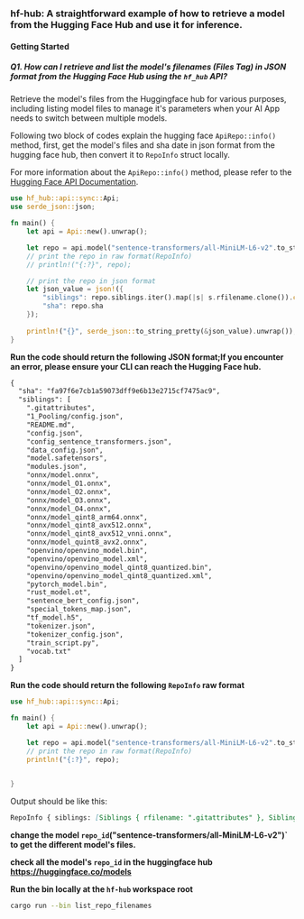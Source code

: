 ### hf-hub: A straightforward example of how to retrieve a model from the Hugging Face Hub and use it for inference.

#### Getting Started

##### Q1. How can I retrieve and list the model's filenames (Files Tag) in JSON format from the Hugging Face Hub using the `hf_hub` API?
Retrieve the model's files from the Huggingface hub for various purposes, including listing model files to manage it's parameters when your AI App needs to switch between multiple models.

Following two block of codes explain the hugging face `ApiRepo::info()` method, first, get the model's files and sha date in json format from the hugging face hub, then convert it to `RepoInfo` struct locally.

For more information about the `ApiRepo::info()` method, please refer to the [Hugging Face API Documentation](https://docs.rs/hf-hub/0.3.2/hf_hub/api/sync/struct.ApiRepo.html#method.info).

```rust
use hf_hub::api::sync::Api;
use serde_json::json;

fn main() {
    let api = Api::new().unwrap();

    let repo = api.model("sentence-transformers/all-MiniLM-L6-v2".to_string()).info().unwrap();
    // print the repo in raw format(RepoInfo)
    // println!("{:?}", repo); 

    // print the repo in json format
    let json_value = json!({
        "siblings": repo.siblings.iter().map(|s| s.rfilename.clone()).collect::<Vec<_>>(),
        "sha": repo.sha
    });
    
    println!("{}", serde_json::to_string_pretty(&json_value).unwrap());
}
```
**Run the code should return the following JSON format;If you encounter an error, please ensure your CLI can reach the Hugging Face hub.**

```markdown
{
  "sha": "fa97f6e7cb1a59073dff9e6b13e2715cf7475ac9",
  "siblings": [
    ".gitattributes",
    "1_Pooling/config.json",
    "README.md",
    "config.json",
    "config_sentence_transformers.json",
    "data_config.json",
    "model.safetensors",
    "modules.json",
    "onnx/model.onnx",
    "onnx/model_O1.onnx",
    "onnx/model_O2.onnx",
    "onnx/model_O3.onnx",
    "onnx/model_O4.onnx",
    "onnx/model_qint8_arm64.onnx",
    "onnx/model_qint8_avx512.onnx",
    "onnx/model_qint8_avx512_vnni.onnx",
    "onnx/model_quint8_avx2.onnx",
    "openvino/openvino_model.bin",
    "openvino/openvino_model.xml",
    "openvino/openvino_model_qint8_quantized.bin",
    "openvino/openvino_model_qint8_quantized.xml",
    "pytorch_model.bin",
    "rust_model.ot",
    "sentence_bert_config.json",
    "special_tokens_map.json",
    "tf_model.h5",
    "tokenizer.json",
    "tokenizer_config.json",
    "train_script.py",
    "vocab.txt"
  ]
}

```
**Run the code should return the following `RepoInfo` raw format**

```rust
use hf_hub::api::sync::Api;

fn main() {
    let api = Api::new().unwrap();

    let repo = api.model("sentence-transformers/all-MiniLM-L6-v2".to_string()).info().unwrap();
    // print the repo in raw format(RepoInfo)
    println!("{:?}", repo); 

    
}
```
Output should be like this:

```markdown
RepoInfo { siblings: [Siblings { rfilename: ".gitattributes" }, Siblings { rfilename: "1_Pooling/config.json" }, Siblings { rfilename: "README.md" }, Siblings { rfilename: "config.json" }, Siblings { rfilename: "config_sentence_transformers.json" }, Siblings { rfilename: "data_config.json" }, Siblings { rfilename: "model.safetensors" }, Siblings { rfilename: "modules.json" }, Siblings { rfilename: "onnx/model.onnx" }, Siblings { rfilename: "onnx/model_O1.onnx" }, Siblings { rfilename: "onnx/model_O2.onnx" }, Siblings { rfilename: "onnx/model_O3.onnx" }, Siblings { rfilename: "onnx/model_O4.onnx" }, Siblings { rfilename: "onnx/model_qint8_arm64.onnx" }, Siblings { rfilename: "onnx/model_qint8_avx512.onnx" }, Siblings { rfilename: "onnx/model_qint8_avx512_vnni.onnx" }, Siblings { rfilename: "onnx/model_quint8_avx2.onnx" }, Siblings { rfilename: "openvino/openvino_model.bin" }, Siblings { rfilename: "openvino/openvino_model.xml" }, Siblings { rfilename: "openvino/openvino_model_qint8_quantized.bin" }, Siblings { rfilename: "openvino/openvino_model_qint8_quantized.xml" }, Siblings { rfilename: "pytorch_model.bin" }, Siblings { rfilename: "rust_model.ot" }, Siblings { rfilename: "sentence_bert_config.json" }, Siblings { rfilename: "special_tokens_map.json" }, Siblings { rfilename: "tf_model.h5" }, Siblings { rfilename: "tokenizer.json" }, Siblings { rfilename: "tokenizer_config.json" }, Siblings { rfilename: "train_script.py" }, Siblings { rfilename: "vocab.txt" }], sha: "fa97f6e7cb1a59073dff9e6b13e2715cf7475ac9" }

```

**change the model `repo_id`("sentence-transformers/all-MiniLM-L6-v2")` to get the different model's files.**

**check all the model's `repo_id` in the huggingface hub https://huggingface.co/models**

**Run the bin locally at the `hf-hub` workspace root**

```bash
cargo run --bin list_repo_filenames
```

